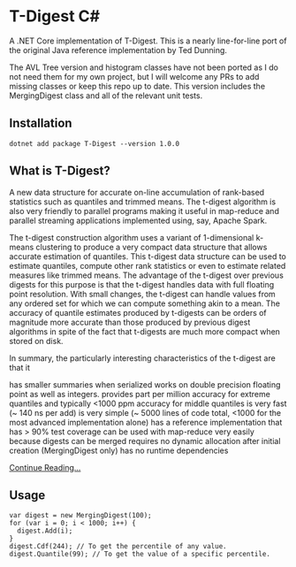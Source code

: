 # T-Digest C#
A .NET Core implementation of T-Digest. This is a nearly line-for-line port of the original Java reference implementation by Ted Dunning. 

The AVL Tree version and histogram classes have not been ported as I do not need them for my own project, but I will welcome any PRs to add missing classes or keep this repo up to date. This version includes the MergingDigest class and all of the relevant unit tests.

## Installation
```
dotnet add package T-Digest --version 1.0.0
```

## What is T-Digest?

A new data structure for accurate on-line accumulation of rank-based statistics such as quantiles and trimmed means. The t-digest algorithm is also very friendly to parallel programs making it useful in map-reduce and parallel streaming applications implemented using, say, Apache Spark.

The t-digest construction algorithm uses a variant of 1-dimensional k-means clustering to produce a very compact data structure that allows accurate estimation of quantiles. This t-digest data structure can be used to estimate quantiles, compute other rank statistics or even to estimate related measures like trimmed means. The advantage of the t-digest over previous digests for this purpose is that the t-digest handles data with full floating point resolution. With small changes, the t-digest can handle values from any ordered set for which we can compute something akin to a mean. The accuracy of quantile estimates produced by t-digests can be orders of magnitude more accurate than those produced by previous digest algorithms in spite of the fact that t-digests are much more compact when stored on disk.

In summary, the particularly interesting characteristics of the t-digest are that it

has smaller summaries when serialized
works on double precision floating point as well as integers.
provides part per million accuracy for extreme quantiles and typically <1000 ppm accuracy for middle quantiles
is very fast (~ 140 ns per add)
is very simple (~ 5000 lines of code total, <1000 for the most advanced implementation alone)
has a reference implementation that has > 90% test coverage
can be used with map-reduce very easily because digests can be merged
requires no dynamic allocation after initial creation (MergingDigest only)
has no runtime dependencies

[Continue Reading...](https://github.com/tdunning/t-digest)

## Usage
```
var digest = new MergingDigest(100);
for (var i = 0; i < 1000; i++) {
  digest.Add(i);
}
digest.Cdf(244); // To get the percentile of any value.
digest.Quantile(99); // To get the value of a specific percentile.
```
